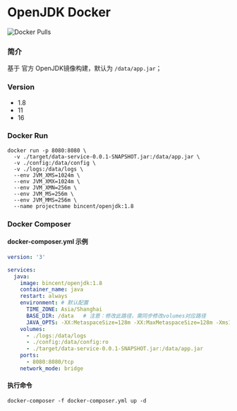 # OpenJDK Docker
![Docker Pulls](https://img.shields.io/docker/pulls/bincent/openjdk.svg?maxAge=60480)

### 简介
基于 官方 OpenJDK镜像构建，默认为 `/data/app.jar`；

### Version
- 1.8
- 11
- 16

### Docker Run
```shell
docker run -p 8080:8080 \
  -v ./target/data-service-0.0.1-SNAPSHOT.jar:/data/app.jar \
  -v ./config:/data/config \
  -v ./logs:/data/logs \
  --env JVM_XMS=1024m \
  --env JVM_XMX=1024m \
  --env JVM_XMN=256m \
  --env JVM_MS=256m \
  --env JVM_MMS=256m \
  --name projectname bincent/openjdk:1.8 
```

### Docker Composer
#### docker-composer.yml 示例
```yaml
version: '3'

services:
  java:
    image: bincent/openjdk:1.8
    container_name: java
    restart: always
    environment: # 默认配置
      TIME_ZONE: Asia/Shanghai
      BASE_DIR: /data   # 注意：修改此路径，需同步修改volumes对应路径
      JAVA_OPTS: -XX:MetaspaceSize=128m -XX:MaxMetaspaceSize=128m -Xms1024m -Xmx1024m -Xmn256m -Xss256k -XX:SurvivorRatio=8 -XX:+UseConcMarkSweepGC # JAVA启动参数
    volumes:
      - ./logs:/data/logs
      - ./config:/data/config:ro
      - ./target/data-service-0.0.1-SNAPSHOT.jar:/data/app.jar
    ports:
      - 8080:8080/tcp
    network_mode: bridge
```

#### 执行命令

```shell
docker-composer -f docker-composer.yml up -d
```